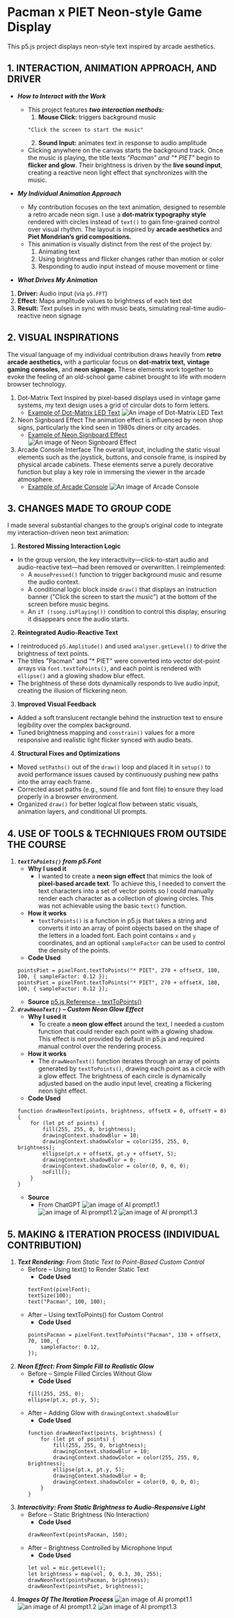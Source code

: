 # Pacman x PIET Neon-style Game Display

This p5.js project displays neon-style text inspired by arcade aesthetics.

## 1. INTERACTION, ANIMATION APPROACH, AND DRIVER
- _**How to Interact with the Work**_
    - This project features _**two interaction methods:**_
        1. **Mouse Click:** 
        triggers background music
        ```
        "Click the screen to start the music"
        ```
        2. **Sound Input:** 
        animates text in response to audio amplitude
    - Clicking anywhere on the canvas starts the background track. Once the music is playing, the title texts _"Pacman" and "* PIET"_ begin to **flicker and glow**. Their brightness is driven by the **live sound input**, creating a reactive neon light effect that synchronizes with the music.

- _**My Individual Animation Approach**_
    - My contribution focuses on the text animation, designed to resemble a retro arcade neon sign. I use a **dot-matrix typography style** rendered with circles instead of `text()` to gain fine-grained control over visual rhythm. The layout is inspired by **arcade aesthetics** and **Piet Mondrian’s grid compositions.**
    - This animation is visually distinct from the rest of the project by:
        1. Animating text
        2. Using brightness and flicker changes rather than motion or color
        3. Responding to audio input instead of mouse movement or time

- _**What Drives My Animation**_
1. **Driver:** Audio input (via `p5.FFT`)
2. **Effect:** Maps amplitude values to brightness of each text dot
3. **Result:** Text pulses in sync with music beats, simulating real-time audio-reactive neon signage

## 2. VISUAL INSPIRATIONS
The visual language of my individual contribution draws heavily from **retro arcade aesthetics,** with a particular focus on **dot-matrix text,** **vintage gaming consoles,** and **neon signage.** These elements work together to evoke the feeling of an old-school game cabinet brought to life with modern browser technology.
1. Dot-Matrix Text
Inspired by pixel-based displays used in vintage game systems, my text design uses a grid of circular dots to form letters. 
    - [Example of Dot-Matrix LED Text](https://www.instructables.com/Arduino-LED-Display/)
    ![An image of Dot-Matrix LED Text](example1_dot_font.jpg)
2. Neon Signboard Effect
The animation effect is influenced by neon shop signs, particularly the kind seen in 1980s diners or city arcades.
    - [Example of Neon Signboard Effect](https://au.pinterest.com/pin/38843615660942623/)
    ![An image of Neon Signboard Effect](example3_Neon_Signboard_Effect.gif)
3. Arcade Console Interface
The overall layout, including the static visual elements such as the joystick, buttons, and console frame, is inspired by physical arcade cabinets. These elements serve a purely decorative function but play a key role in immersing the viewer in the arcade atmosphere.
    - [Example of Arcade Console](https://au.pinterest.com/pin/1089660072354104992/)
    ![An image of Arcade Console](example2_Arcade_Console.jpg)

## 3. CHANGES MADE TO GROUP CODE
I made several substantial changes to the group’s original code to integrate my interaction-driven neon text animation:
1. **Restored Missing Interaction Logic**
- In the group version, the key interactivity—click-to-start audio and audio-reactive text—had been removed or overwritten. I reimplemented:
    - A `mousePressed()` function to trigger background music and resume the audio context.
    - A conditional logic block inside `draw()` that displays an instruction banner ("Click the screen to start the music") at the bottom of the screen before music begins.
    - An `if (!song.isPlaying())` condition to control this display, ensuring it disappears once the audio starts.
2. **Reintegrated Audio-Reactive Text**
- I reintroduced `p5.Amplitude()` and used `analyser.getLevel()` to drive the brightness of text points.
- The titles "Pacman" and "* PIET" were converted into vector dot-point arrays via `font.textToPoints()`, and each point is rendered with `ellipse()` and a glowing shadow blur effect.
- The brightness of these dots dynamically responds to live audio input, creating the illusion of flickering neon.
3. **Improved Visual Feedback**
- Added a soft translucent rectangle behind the instruction text to ensure legibility over the complex background.
- Tuned brightness mapping and `constrain()` values for a more responsive and realistic light flicker synced with audio beats.
4. **Structural Fixes and Optimizations**
- Moved `setPaths()` out of the `draw()` loop and placed it in `setup()` to avoid performance issues caused by continuously pushing new paths into the array each frame.
- Corrected asset paths (e.g., sound file and font file) to ensure they load properly in a browser environment.
- Organized `draw()` for better logical flow between static visuals, animation layers, and conditional UI prompts.

## 4. USE OF TOOLS & TECHNIQUES FROM OUTSIDE THE COURSE
1. _**`textToPoints()` from p5.Font**_
    - **Why I used it**
        - I wanted to create a **neon sign effect** that mimics the look of **pixel-based arcade text**. To achieve this, I needed to convert the text characters into a set of vector points so I could manually render each character as a collection of glowing circles. This was not achievable using the basic `text()` function.
    - **How it works**
        - `textToPoints()` is a function in p5.js that takes a string and converts it into an array of point objects based on the shape of the letters in a loaded font. Each point contains `x` and `y` coordinates, and an optional `sampleFactor` can be used to control the density of the points.
    - **Code Used**
    ```
    pointsPiet = pixelFont.textToPoints("* PIET", 270 + offsetX, 180, 100, { sampleFactor: 0.12 });
    pointsPiet = pixelFont.textToPoints("* PIET", 270 + offsetX, 180, 100, { sampleFactor: 0.12 });
    ```
    - **Source**
    [p5.js Reference - textToPoints()](https://p5js.org/reference/#/p5.Font/textToPoints)
2. _**`drawNeonText()` – Custom Neon Glow Effect**_
    - **Why I used it**
        - To create a **neon glow effect** around the text, I needed a custom function that could render each point with a glowing shadow. This effect is not provided by default in p5.js and required manual control over the rendering process.
    - **How it works**
        - The `drawNeonText()` function iterates through an array of points generated by `textToPoints()`, drawing each point as a circle with a glow effect. The brightness of each circle is dynamically adjusted based on the audio input level, creating a flickering neon light effect.
    - **Code Used**
    ```
    function drawNeonText(points, brightness, offsetX = 0, offsetY = 0) {
        for (let pt of points) {
            fill(255, 255, 0, brightness);
            drawingContext.shadowBlur = 10;
            drawingContext.shadowColor = color(255, 255, 0, brightness);
            ellipse(pt.x + offsetX, pt.y + offsetY, 5);
            drawingContext.shadowBlur = 0;
            drawingContext.shadowColor = color(0, 0, 0, 0);
            noFill();
        }
    }
    ```
    - **Source**
        - From ChatGPT
    ![an image of AI prompt1.1](P5_project/assets/AI_prompt1.1.png)
    ![an image of AI prompt1.2](P5_project/assets/AI_prompt1.2.png)
    ![an image of AI prompt1.3](P5_project/assets/AI_prompt1.3.png)

## 5. MAKING & ITERATION PROCESS (INDIVIDUAL CONTRIBUTION)
1.  _**Text Rendering:** From Static Text to Point-Based Custom Control_
    - Before – Using text() to Render Static Text
        - **Code Used**
        ```
        textFont(pixelFont);
        textSize(100);
        text("Pacman", 100, 100);
        ```
    - After – Using textToPoints() for Custom Control
        - **Code Used**
        ```
        pointsPacman = pixelFont.textToPoints("Pacman", 130 + offsetX, 70, 100, {
            sampleFactor: 0.12,
        });
        ```
2. _**Neon Effect: From Simple Fill to Realistic Glow**_
    - Before – Simple Filled Circles Without Glow
        - **Code Used**
        ```
        fill(255, 255, 0);
        ellipse(pt.x, pt.y, 5);
        ```
    - After – Adding Glow with `drawingContext.shadowBlur`
        - **Code Used**
        ```
        function drawNeonText(points, brightness) {
            for (let pt of points) {
                fill(255, 255, 0, brightness);
                drawingContext.shadowBlur = 10;
                drawingContext.shadowColor = color(255, 255, 0, brightness);
                ellipse(pt.x, pt.y, 5);
                drawingContext.shadowBlur = 0;
                drawingContext.shadowColor = color(0, 0, 0, 0);
            }
        }
        ```
3. _**Interactivity: From Static Brightness to Audio-Responsive Light**_
    - Before – Static Brightness (No Interaction)
        - **Code Used**
        ```
        drawNeonText(pointsPacman, 150);
        ```
    - After – Brightness Controlled by Microphone Input
        - **Code Used**
        ```
        let vol = mic.getLevel();
        let brightness = map(vol, 0, 0.3, 30, 255);
        drawNeonText(pointsPacman, brightness);
        drawNeonText(pointsPiet, brightness);
        ```
3. _**Images Of The Iteration Process**_
    ![an image of AI prompt1.1](P5_project/assets/AI_prompt1.1.png)
    ![an image of AI prompt1.2](P5_project/assets/AI_prompt1.2.png)
    ![an image of AI prompt1.3](P5_project/assets/AI_prompt1.3.png)
